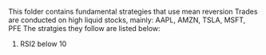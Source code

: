 This folder contains fundamental strategies that use mean reversion
Trades are conducted on high liquid stocks, mainly: AAPL, AMZN, TSLA, MSFT, PFE
The stratgies they follow are listed below:

1. RSI2 below 10
